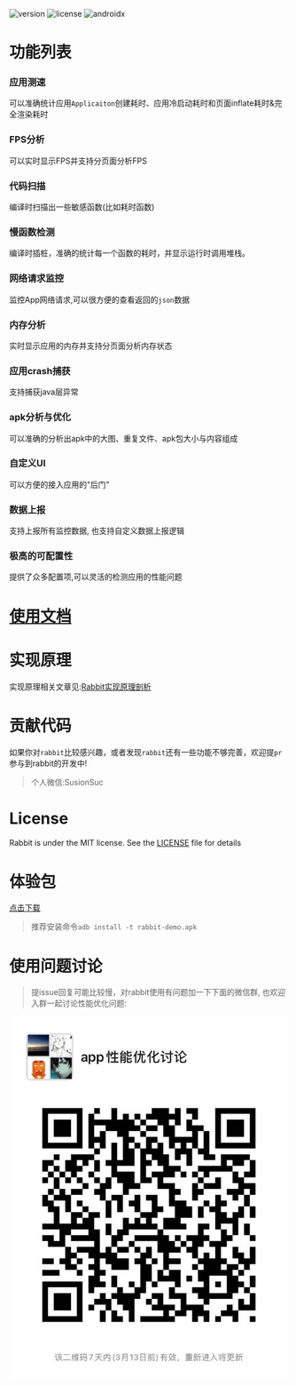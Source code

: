 
![version](https://img.shields.io/badge/version-1.0.1-brightgreen)
![license](https://img.shields.io/badge/license-MIT-brightgreen)
![androidx](https://img.shields.io/badge/support-androidx-brightgreen) 

# 功能列表

### 应用测速

可以准确统计应用`Applicaiton`创建耗时、应用冷启动耗时和页面inflate耗时&完全渲染耗时

### FPS分析

可以实时显示FPS并支持分页面分析FPS

### 代码扫描

编译时扫描出一些敏感函数(比如耗时函数)

### 慢函数检测

编译时插桩，准确的统计每一个函数的耗时，并显示运行时调用堆栈。

### 网络请求监控

监控App网络请求,可以很方便的查看返回的`json`数据

### 内存分析

实时显示应用的内存并支持分页面分析内存状态

### 应用crash捕获

支持捕获java层异常

### apk分析与优化

可以准确的分析出apk中的大图、重复文件、apk包大小与内容组成

### 自定义UI

可以方便的接入应用的“后门”

### 数据上报

支持上报所有监控数据, 也支持自定义数据上报逻辑

### 极高的可配置性

提供了众多配置项,可以灵活的检测应用的性能问题

# [使用文档](./documents/README.md)

# 实现原理

实现原理相关文章见:[Rabbit实现原理剖析](https://github.com/SusionSuc/AdvancedAndroid/blob/master/Rabbit%E5%AE%9E%E7%8E%B0%E5%8E%9F%E7%90%86%E5%89%96%E6%9E%90/README.md)

# 贡献代码

如果你对`rabbit`比较感兴趣，或者发现`rabbit`还有一些功能不够完善，欢迎提`pr`参与到rabbit的开发中!

>个人微信:SusionSuc

# License

Rabbit is under the MIT license. See the [LICENSE](./LICENSE) file for details


# 体验包

[点击下载](localRepo/rabbit-demo.apk)

>推荐安装命令`adb install -t rabbit-demo.apk`


# 使用问题讨论

>提issue回复可能比较慢，对rabbit使用有问题加一下下面的微信群, 也欢迎入群一起讨论性能优化问题:

![](discussGroup.jpeg)

